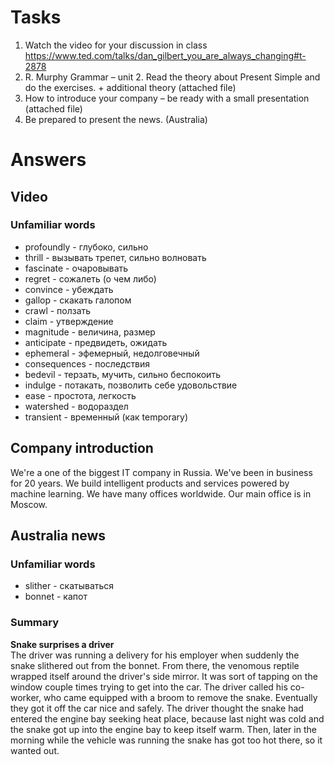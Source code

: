 # Tasks

1. Watch the video for your discussion in class https://www.ted.com/talks/dan_gilbert_you_are_always_changing#t-2878
2. R. Murphy Grammar – unit 2. Read the theory about Present Simple and do the exercises. + additional theory (attached file)
3. How to introduce your company – be ready with a small presentation (attached file)
4.  Be prepared to present the news. (Australia)


# Answers
## Video
### Unfamiliar words
* profoundly - глубоко, сильно
* thrill - вызывать трепет, сильно волновать
* fascinate - очаровывать
* regret - сожалеть (о чем либо)
* convince - убеждать
* gallop - скакать галопом
* crawl - ползать
* claim - утверждение
* magnitude - величина, размер
* anticipate - предвидеть, ожидать
* ephemeral - эфемерный, недолговечный
* consequences - последствия
* bedevil - терзать, мучить, сильно беспокоить
* indulge - потакать, позволить себе удовольствие
* ease - простота, легкость
* watershed - водораздел
* transient - временный (как temporary)

## Company introduction
We're a one of the biggest IT company in Russia. We've been in business for 20 years. We build intelligent products and services powered by machine learning. We have many offices worldwide. Our main office is in Moscow.

## Australia news
### Unfamiliar words
* slither - скатываться
* bonnet - капот

### Summary
**Snake surprises a driver**  
The driver was running a delivery for his employer when suddenly the snake slithered out from the bonnet. From there, the venomous reptile wrapped itself around the driver's side mirror. It was sort of tapping on the window couple times trying to get into the car. The driver called his co-worker, who came equipped with a broom to remove the snake. Eventually they got it off the car nice and safely. The driver thought the snake had entered the engine bay seeking heat place, because last night was cold and the snake got up into the engine bay to keep itself warm. Then, later in the morning while the vehicle was running the snake has got too hot there, so it wanted out.
